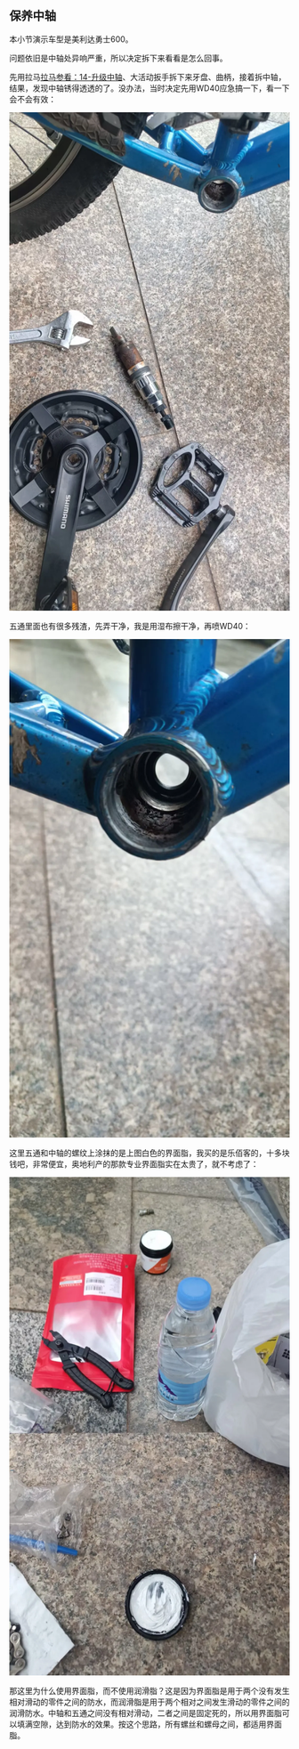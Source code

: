 ## 保养中轴
本小节演示车型是美利达勇士600。

问题依旧是中轴处异响严重，所以决定拆下来看看是怎么回事。

先用拉马[拉马参看：14-升级中轴](./14-升级中轴.md)、大活动扳手拆下来牙盘、曲柄，接着拆中轴，结果，发现中轴锈得透透的了。没办法，当时决定先用WD40应急搞一下，看一下会不会有效：

![拆中轴](../images/0-维修自行车/06-保养中轴/拆中轴.webp)

五通里面也有很多残渣，先弄干净，我是用湿布擦干净，再喷WD40：

![五通](../images/0-维修自行车/06-保养中轴/五通.webp)

这里五通和中轴的螺纹上涂抹的是上图白色的界面脂，我买的是乐佰客的，十多块钱吧，非常便宜，奥地利产的那款专业界面脂实在太贵了，就不考虑了：

![界面脂](../images/0-维修自行车/06-保养中轴/界面脂.webp)

那这里为什么使用界面脂，而不使用润滑脂？这是因为界面脂是用于两个没有发生相对滑动的零件之间的防水，而润滑脂是用于两个相对之间发生滑动的零件之间的润滑防水。中轴和五通之间没有相对滑动，二者之间是固定死的，所以用界面脂可以填满空隙，达到防水的效果。按这个思路，所有螺丝和螺母之间，都适用界面脂。
